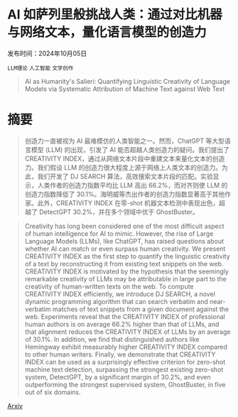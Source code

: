 # AI 如萨列里般挑战人类：通过对比机器与网络文本，量化语言模型的创造力

发布时间：2024年10月05日

`LLM理论` `人工智能` `文学创作`

> AI as Humanity's Salieri: Quantifying Linguistic Creativity of Language Models via Systematic Attribution of Machine Text against Web Text

# 摘要

> 创造力一直被视为 AI 最难模仿的人类智能之一。然而，ChatGPT 等大型语言模型 (LLM) 的出现，引发了 AI 能否超越人类创造力的疑问。我们提出了 CREATIVITY INDEX，通过从网络文本片段中重建文本来量化文本的创造力。我们假设 LLM 的创造力很大程度上源于网络上人类文本的创造力。为此，我们开发了 DJ SEARCH 算法，高效搜索文本片段的匹配。实验显示，人类作者的创造力指数平均比 LLM 高出 66.2%，而对齐则使 LLM 的创造力指数降低了 30.1%。海明威等杰出作者的创造力指数显著高于其他作家。此外，CREATIVITY INDEX 在零-shot 机器文本检测中表现出色，超越了 DetectGPT 30.2%，并在多个领域中优于 GhostBuster。

> Creativity has long been considered one of the most difficult aspect of human intelligence for AI to mimic. However, the rise of Large Language Models (LLMs), like ChatGPT, has raised questions about whether AI can match or even surpass human creativity. We present CREATIVITY INDEX as the first step to quantify the linguistic creativity of a text by reconstructing it from existing text snippets on the web. CREATIVITY INDEX is motivated by the hypothesis that the seemingly remarkable creativity of LLMs may be attributable in large part to the creativity of human-written texts on the web. To compute CREATIVITY INDEX efficiently, we introduce DJ SEARCH, a novel dynamic programming algorithm that can search verbatim and near-verbatim matches of text snippets from a given document against the web. Experiments reveal that the CREATIVITY INDEX of professional human authors is on average 66.2% higher than that of LLMs, and that alignment reduces the CREATIVITY INDEX of LLMs by an average of 30.1%. In addition, we find that distinguished authors like Hemingway exhibit measurably higher CREATIVITY INDEX compared to other human writers. Finally, we demonstrate that CREATIVITY INDEX can be used as a surprisingly effective criterion for zero-shot machine text detection, surpassing the strongest existing zero-shot system, DetectGPT, by a significant margin of 30.2%, and even outperforming the strongest supervised system, GhostBuster, in five out of six domains.

[Arxiv](https://arxiv.org/abs/2410.04265)
